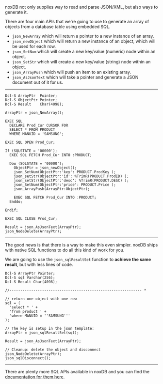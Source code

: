 noxDB not only supplies way to read and parse JSON/XML, but also ways to generate it.

There are four main APIs that we're going to use to generate an array of objects from a database table using embedded SQL.

* `json_NewArray` which will return a pointer to a new instance of an array.
* `json_newObject` which will return a new instance of an object, which will be used for each row.
* `json_SetNum` which will create a new key/value (numeric) node within an object.
* `json_SetStr` which will create a new key/value (string) node within an object.
* `json_ArrayPush` which will push an item to an existing array.
* `json_AsJsonText` which will take a pointer and generate a JSON document out of it for us.

---

```
Dcl-S ArrayPtr  Pointer;
Dcl-S ObjectPtr Pointer;
Dcl-S Result    Char(4098);

ArrayPtr = json_NewArray();

EXEC SQL
  DECLARE Prod_Cur CURSOR FOR
  SELECT * FROM PRODUCT
  WHERE MANUID = 'SAMSUNG';

EXEC SQL OPEN Prod_Cur;

If (SQLSTATE = '00000');
  EXEC SQL FETCH Prod_Cur INTO :PRODUCT;

  Dow (SQLSTATE = '00000');
    ObjectPtr = json_newObject();
    json_SetNum(ObjectPtr:'key': PRODUCT.ProdKey );
    json_setStr(ObjectPtr:'id': %TrimR(PRODUCT.ProdID) );
    json_setStr(ObjectPtr:'desc': %TrimR(PRODUCT.DESC) );
    json_SetNum(ObjectPtr:'price': PRODUCT.Price );
    json_ArrayPush(ArrayPtr:ObjectPtr);

    EXEC SQL FETCH Prod_Cur INTO :PRODUCT;
  Enddo;

Endif;

EXEC SQL CLOSE Prod_Cur;

Result = json_AsJsonText(ArrayPtr);
json_NodeDelete(ArrayPtr);
```

---

The good news is that there is a way to make this even simpler. noxDB ships with native SQL functions to do all this kind of work for you.

We are going to use the `json_sqlResultSet` function to **achieve the same result**, but with less lines of code.

```
Dcl-S ArrayPtr Pointer;  
Dcl-S sql Varchar(256);  
Dcl-S Result Char(4098);  

//------------------------------------------------------------- *

// return one object with one row
sql = (  
  'select * ' +  
  'from product ' +  
  'where MANUID = ''SAMSUNG'''  
);  

// The key is setup in the json template:  
ArrayPtr = json_sqlResultSet(sql);  

Result = json_AsJsonText(ArrayPtr);

// Cleanup: delete the object and disconnect  
json_NodeDelete(ArrayPtr);  
json_sqlDisconnect();
```

---

There are plenty more SQL APIs available in noxDB and you can find the [documentation for them here](/noxdb/docs/jsonsql).
